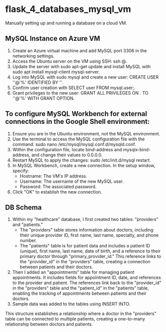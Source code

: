 # flask_4_databases_mysql_vm
Manually setting up and running a database on a cloud VM.

## MySQL Instance on Azure VM
1. Create an Azure virtual machine and add MySQL port 3306 in the networking settings.
2. Access the Ubuntu server on the VM using SSH: ssh <username>@<IP address>.
3. Update the server with sudo apt-get update and install MySQL with sudo apt install mysql-client mysql-server.
4. Log into MySQL with sudo mysql and create a new user: CREATE USER '<user>'@'%' IDENTIFIED BY '<password>'.
5. Confirm user creation with SELECT user FROM mysql.user;.
6. Grant privileges to the new user: GRANT ALL PRIVILEGES ON *.* TO '<user>'@'%' WITH GRANT OPTION.

## To configure MySQL Workbench for external connections in the Google Shell environment:
1. Ensure you are in the Ubuntu environment, not the MySQL environment.
2. Use the terminal to access the MySQL configuration file with the command: sudo nano /etc/mysql/mysql.conf.d/mysqld.conf.
3. Within the configuration file, locate bind-address and mysqlx-bind-address, and change their values to 0.0.0.0.
4. Restart MySQL to apply the changes: sudo /etc/init.d/mysql restart.
5. In MySQL Workbench, create a new connection. In the setup window, specify:
      - Hostname: The VM's IP address.
      - Username: The username of the new MySQL user.
      - Password: The associated password.
6. Click "OK" to establish the new connection.

## DB Schema
1. Within my "healthcare" database, I first created two tables: "providers" and "patients."
   - The "providers" table stores information about doctors, including their unique provider ID, first name, last name, specialty, and phone number.
   - The "patients" table is for patient data and includes a patient ID (unique), first name, last name, date of birth, and a reference to their primary doctor through "primary_provider_id." This reference links to the
     "provider_id" in the "providers" table, creating a connection between patients and their doctors.
2. Then I added an "appointments" table for managing patient appointments. It includes fields for appointment ID, date, and references to the provider and patient. The references link back to the "provider_id" in the "providers" table and the "patient_id" in the "patients" table, enabling the tracking of appointments between patients and their doctors.
3. Sample data was added to the tables using INSERT INTO.

This structure establishes a relationship where a doctor in the "providers" table can be connected to multiple patients, creating a one-to-many relationship between doctors and patients.
